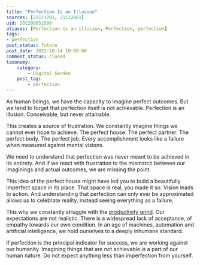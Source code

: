 ```yaml
---
title: "Perfection Is an Illusion"
sources: [21121701, 21122801]
uid: 202209051500
aliases: [Perfection is an illusion, Perfection, perfection]
tags:
- perfection
post_status: future
post_date: 2022-10-14 10:00:00
comment_status: closed
taxonomy:
    category:
        - Digital Garden
    post_tag:
        - perfection
---
```


As human beings, we have the capacity to imagine perfect outcomes. But we tend to forget that perfection itself is not achievable. Perfection is an illusion. Conceivable, but never attainable.

This creates a source of frustration. We constantly imagine things we cannot ever hope to achieve. The perfect house. The perfect partner. The perfect body. The perfect job. Every accomplishment looks like a failure when measured against mental visions.

We need to understand that perfection was never meant to be achieved in its entirety. And if we react with frustration to the mismatch between our imaginings and actual outcomes, we are missing the point.

This idea of the perfect house might have led you to build a beautifully imperfect space in its place. That space is real, you made it so. Vision leads to action. And understanding that perfection can only ever be approximated allows us to celebrate reality, instead seeing everything as a failure.

This why we constantly struggle with the [productivity grind](./productivity-myth.md). Our expectations are not realistic. There is a widespread lack of acceptance, of empathy towards our own condition. In an age of machines, automation and artificial intelligence, we hold ourselves to a deeply inhumane standard.

If perfection is the principal indicator for success, we are working against our humanity. Imagining things that are not achievable is a part of our human nature. Do not expect anything less than imperfection from yourself.